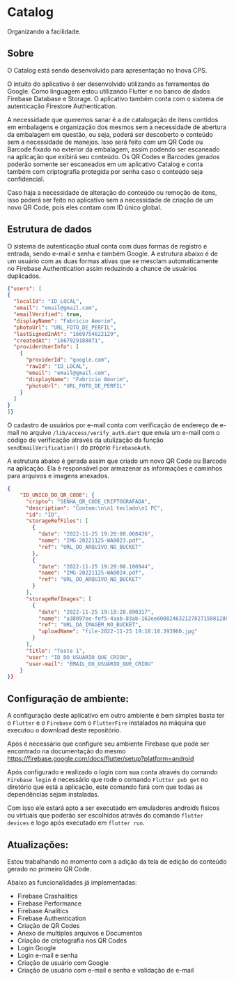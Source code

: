 # Catalog

Organizando a facilidade.

## Sobre

O Catalog está sendo desenvolvido para apresentação no Inova CPS.

O intuito do aplicativo é ser desenvolvido utilizando as ferramentas do Google. Como linguagem estou utilizando Flutter e no banco de dados Firebase Database e Storage. O aplicativo também conta com o sistema de autenticação Firestore Authentication.

A necessidade que queremos sanar é a de catalogação de itens contidos em embalagens e organização dos mesmos sem a necessidade de abertura da embalagem em questão, ou seja, poderá ser descoberto o conteúdo sem a necessidade de manejos. Isso será feito com um QR Code ou Barcode fixado no exterior da embalagem, assim podendo ser escaneado na aplicação que exibirá seu conteúdo. Os QR Codes e Barcodes gerados poderão somente ser escaneados em um aplicativo Catalog e conta também com criptografia protegida por senha caso o conteúdo seja confidencial.

Caso haja a necessidade de alteração do conteúdo ou remoção de itens, isso poderá ser feito no aplicativo sem a necessidade de criação de um novo QR Code, pois eles contam com ID único global.

## Estrutura de dados

O sistema de autenticação atual conta com duas formas de registro e entrada, sendo e-mail e senha e também Google. A estrutura abaixo é de um usuário com as duas formas ativas que se mesclam automaticamente no Firebase Authentication assim reduzindo a chance de usuários duplicados. 

```JSON
{"users": [
{
  "localId": "ID_LOCAL",
  "email": "email@gmail.com",
  "emailVerified": true,
  "displayName": "Fabricio Amorim",
  "photoUrl": "URL_FOTO_DE_PERFIL",
  "lastSignedInAt": "1669754622129",
  "createdAt": "1667929188871",
  "providerUserInfo": [
    {
      "providerId": "google.com",
      "rawId": "ID_LOCAL",
      "email": "email@gmail.com",
      "displayName": "Fabricio Amorim",
      "photoUrl": "URL_FOTO_DE_PERFIL"
    }
  ]
}
]}
```

O cadastro de usuários por e-mail conta com verificação de endereço de e-mail no arquivo `/lib/access/verify_auth.dart` que envia um e-mail com o código de verificação através da utulização da função `sendEmailVerification()` do próprio `FirebaseAuth`.


A estrutura abaixo é gerada assim que criado um novo QR Code ou Barcode na aplicação. Ela é responsável por armazenar as informações e caminhos para arquivos e imagens anexados.

```JSON
{
    "ID_UNICO_DO_QR_CODE": {
      "cripto": "SENHA_QR_CODE_CRIPTOGRAFADA",
      "description": "Contem:\n\n1 teclado\n1 PC",
      "id": "ID",
      "storageRefFiles": [
        {
          "date": "2022-11-25 19:20:00.068436",
          "name": "IMG-20221125-WA0023.pdf",
          "ref": "URL_DO_ARQUIVO_NO_BUCKET"
        },
        {
          "date": "2022-11-25 19:20:08.100944",
          "name": "IMG-20221125-WA0024.pdf",
          "ref": "URL_DO_ARQUIVO_NO_BUCKET"
        }
      ],
      "storageRefImages": [
        {
          "date": "2022-11-25 19:18:28.890317",
          "name": "a38097ee-fef5-4aab-83ab-162ee60082463212782715081280763.jpg",
          "ref": "URL_DA_IMAGEM_NO_BUCKET",
          "uploadName": "file-2022-11-25 19:18:18.393960.jpg"
        }
      ],
      "title": "Teste 1",
      "user": "ID_DO_USUARIO_QUE_CRIOU",
      "user-mail": "EMAIL_DO_USUARIO_QUE_CRIOU"
    }
}}
```

## Configuração de ambiente:

A configuração deste aplicativo em outro ambiente é bem simples basta ter o `Flutter` e o `Firebase` com o `FlutterFire` instalados na máquina que executou o download deste repositório.

Após é necessário que configure seu ambiente Firebase que pode ser encontrado na documentação do mesmo https://firebase.google.com/docs/flutter/setup?platform=android

Após configurado e realizado o login com sua conta através do comando `Firebase login` é necessário que rode o comando `Flutter pub get` no diretório que está a aplicação, este comando fará com que todas as dependências sejam instaladas.

Com isso ele estará apto a ser executado em emuladores androids fisicos ou virtuais que poderão ser escolhidos através do comando `flutter devices` e logo após executado em `flutter run`.

## Atualizações:

Estou trabalhando no momento com a adição da tela de edição do conteúdo gerado no primeiro QR Code.

Abaixo as funcionalidades já implementadas:

- Firebase Crashalitics
- Firebase Performance
- Firebase Analitics
- Firebase Authentication
- Criação de QR Codes
- Anexo de multiplos arquivos e Documentos
- Criação de criptografia nos QR Codes
- Login Google
- Login e-mail e senha
- Criação de usuário com Google
- Criação de usuário com e-mail e senha e validação de e-mail
